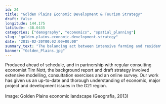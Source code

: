 ```yaml
---
id: 24
title: "Golden Plains Economic Development & Tourism Strategy"
draft: false
longitude: 144.175
latitude: -38.0435
categories: ["demography", "economics", "spatial_planning"]
slug: "golden-plains-economic-development-strategy"
date: "2015-02-20T00:02:00+00:00"
summary_text: "The balancing act between intensive farming and residential development"
banner: "Golden_Plains.jpg"
---
```


<div>Produced ahead of schedule, and in partnership with regular consulting economist Tim Nott,&nbsp;the background report and draft strategy involved extensive modelling, consultation exercises and an online survey. Our work has given us an up-to-date and thorough understanding of economic, major project and development issues in the G21 region.&nbsp;<br><br><span class="wysiwyg-color-silver">Image: Golden Plains economic landscape (Geografia, 2013)</span></div><div><br></div>
